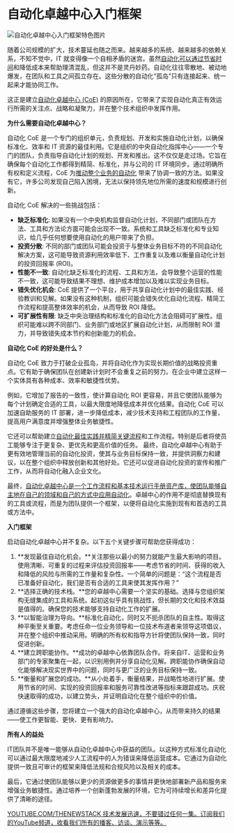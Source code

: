 # 自动化卓越中心入门框架

![自动化卓越中心入门框架特色图片](https://cdn.thenewstack.io/media/2024/12/9595792a-automation-1024x576.jpg)

随着公司规模的扩大，技术蔓延也随之而来。越来越多的系统、越来越多的依赖关系，不知不觉中，IT 就变得像一个自相矛盾的迷宫。虽然[自动化可以通过节省时间](https://thenewstack.io/tale-of-2-responders-how-automation-can-save-time-and-toil/)和降低成本来帮助理清混乱，但这并不是灵丹妙药。自动化往往零散地、被动地爆发，在团队和工具之间孤立存在。这些分散的自动化“孤岛”只有连接起来、统一起来才能协同工作。

这正是建立[自动化卓越中心 (CoE)](https://thenewstack.io/unlocking-operational-excellence-with-ai-and-automation/) 的原因所在，它带来了实现自动化真正有效运行所需的关注点、战略和凝聚力，并在整个技术组织中发挥作用。

**为什么需要自动化卓越中心？**

自动化 CoE 是一个专门的组织单元，负责规划、开发和实施自动化计划，以确保标准化、效率和 IT 资源的最佳利用。它是组织的中央自动化指挥中心——一个专门的团队，负责指导自动化计划的规划、开发和推出。这不仅仅是走过场。它旨在确保每个自动化工作都得到精简、标准化，并与公司的 IT 环境同步。通过明确所有权和定义流程，CoE 为[推动整个业务的自动化](https://thenewstack.io/ai-powered-automation-is-critical-to-it-resilience-and-adaptability/) 带来了协调一致的方法。如果没有它，许多公司发现自己陷入困境，无法以保持领先地位所需的速度和规模进行创新。

自动化 CoE 解决的一些挑战包括：

* **缺乏标准化**: 如果没有一个中央机构监督自动化计划，不同部门或团队在方法、工具和方法论方面可能会出现不一致。系统和工具缺乏标准化和专业知识，给几乎任何想要使用自动化的用户带来了负担。
* **投资分散**: 不同的部门或团队可能会投资于与整体业务目标不符的不同自动化解决方案，这可能导致资源利用效率低下、工作重复以及难以衡量自动化计划的投资回报率 (ROI)。
* **性能不一致**: 自动化缺乏标准化的流程、工具和方法，会导致整个运营的性能不一致，这可能导致结果不理想、维护成本增加以及难以实现业务目标。
* **错失优化机会**: CoE 提供了一个平台，用于共享自动化计划中的最佳实践、经验教训和见解。如果没有这种机制，组织可能会错失优化自动化流程、精简工作流程和提高整体效率的机会，从而导致 ROI 降低。
* **可扩展性有限**: 缺乏中央治理结构和标准化的自动化方法会阻碍可扩展性。组织可能难以跨不同部门、业务部门或地区扩展自动化计划，从而限制 ROI 潜力，并导致错失成本节约和创新能力的机会。

**自动化 CoE 的好处是什么？**

自动化 CoE 致力于打破企业孤岛，并将自动化作为实现长期价值的战略投资重点。它有助于确保团队在创建新计划时不会重复之前的努力。在企业中建立这样一个实体具有各种成本、效率和敏捷性优势。

例如，它增加了报告的一致性，使计算自动化 ROI 更容易，并且它使团队能够为每个计划确定合适的工具，以最大限度地降低成本并优化结果。自动化 CoE 可以加速自助服务的 IT 部署，进一步降低成本，减少技术支持和工程团队的工作量，提高用户满意度并增强整体业务敏捷性。

它还可以帮助建立[自动化最佳实践并精简关键流程](https://thenewstack.io/five-ways-process-automation-can-streamline-itops/)和工作流程。特别是后者将使员工能够专注于更复杂、更优先和更高价值的任务。
最终，自动化卓越中心有助于更有效地管理当前的自动化投资，使其与业务目标保持一致，并提供洞察力和建议，以在整个组织中释放创新和其他好处。它还可以促进自动化投资的宣传和推广工作，从而将自动化融入企业文化。

最终，[自动化卓越中心是一个工作流程和基本技术运行手册资产库，使团队能够自主地在自己的领域和自己的方式中应用自动化](https://thenewstack.io/three-ways-automation-can-improve-workplace-culture/)。卓越中心的作用不是彻底替换现有的工具或流程，而是为团队提供一个框架，以便将自动化实施到现有和首选的工具或方法中。

**入门框架**

启动自动化卓越中心并不复杂。以下五个关键步骤可帮助您获得成功：

1. **发现最佳自动化机会。**关注那些以最小的努力就能产生最大影响的项目。使用清晰、可重复的过程来评估投资回报率——考虑节省的时间、获得的收入和降低的风险与所需的工作量和复杂性。一个简单的问题是：“这个流程是否已准备好自动化，我们是否有合适的工具来使其发挥作用？”
2. **选择正确的技术栈。**您的卓越中心需要一个坚实的基础。选择与您组织架构无缝集成的工具和系统。起初这似乎具有挑战性，但长期的文化和技术效益是值得的。确保您的技术能够支持自动化工作的扩展。
3. **以智能治理为导向。**标准化自动化，同时又不扼杀团队的自主性。取得这种平衡至关重要。考虑任命一位业务领导和一位技术布道者来领导这项倡议，并在整个组织中推动采用。明确的所有权和指导方针将使团队保持一致，同时促进创新。
4. **建立跨职能协作。**成功的卓越中心依靠团队合作。将来自IT、运营和业务部门的专家聚集在一起，以识别用例并分享自动化见解。跨职能协作确保自动化能够解决现实世界中的问题，同时与更广泛的业务目标保持一致。
5. **衡量和扩展您的成功。**从小处着手，衡量结果，并战略性地进行扩展。使用节省的时间、实现的投资回报率和服务可靠性改进等指标来跟踪成功。庆祝快速取得的成功，以建立势头，并证明自动化在整个组织中的价值。

通过遵循这些步骤，您将建立一个强大的自动化卓越中心，从而带来持久的结果——使工作更智能、更快、更有影响力。

**所有人的益处**

IT团队并不是唯一能够从自动化卓越中心中获益的团队。以这种方式标准化自动化可以通过最大限度地减少人工流程中的人为错误来降低运营成本。它通过为自动化提供一致且可审计的框架来降低法规和合规风险以及相关的成本。

最后，它通过使团队能够以更少的资源做更多的事情并更快地部署新产品和服务来增强业务敏捷性。通过培养一个创新蓬勃发展的环境，它为可持续增长和差异化提供了清晰的途径。

[YOUTUBE.COM/THENEWSTACK 技术发展迅速，不要错过任何一集。订阅我们的YouTube频道，收看我们所有的播客、访谈、演示等等。](https://youtube.com/thenewstack?sub_confirmation=1)